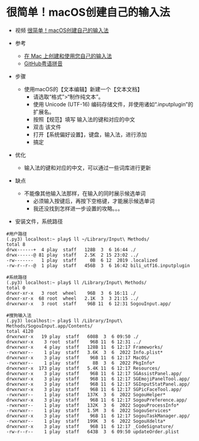 # 很简单！macOS创建自己的输入法

- 视频 [很简单！macOS创建自己的输入法](https://www.bilibili.com/video/av94162883/)

- 参考
    - [在 Mac 上创建和使用您自己的输入法](https://support.apple.com/zh-cn/guide/mac-help/mchlp2866/mac)
    - [GitHub粤语拼音](https://github.com/ache051/mac_cantonese)

- 步骤
    - 使用macOS的【文本编辑】新建一个【文本文档】
        - 请选取“格式”>“制作纯文本”。
        - 使用 Unicode (UTF-16) 编码存储文件，并使用诸如“.inputplugin”的扩展名。
        - 按照【规范】填写 输入法的键和对应的中文
        - 双击 该文件
        - 打开【系统偏好设置】，键盘，输入法，进行添加
        - 搞定


- 优化
    - 输入法的键和对应的中文，可以通过一些词库进行更新

- 缺点
    - 不能像其他输入法那样，在输入的同时展示候选单词
        - 必须输入按键后，再按下空格键，才能展示候选单词
        - 我还没找到怎样进一步设置的攻略。。。

- 安装文件，系统路径
```
#用户路径
(.py3) localhost:~ play$ ll ~/Library/Input\ Methods/
total 8
drwx------+  4 play  staff   128B  3  6 16:44 ./
drwx------@ 81 play  staff   2.5K  2 15 23:02 ../
-rw-------   1 play  staff     0B  6 12  2019 .localized
-rw-r--r--@  1 play  staff   456B  3  6 16:42 bili_utf16.inputplugin

#系统路径
(.py3) localhost:~ play$ ll /Library/Input\ Methods/
total 0
drwxr-xr-x   3 root  wheel    96B  3  6 16:11 ./
drwxr-xr-x  68 root  wheel   2.1K  3  3 21:15 ../
drwxrwxr-x   3 root  staff    96B 11  6 12:31 SogouInput.app/

#搜狗输入法
(.py3) localhost:~ play$ ll /Library/Input\ Methods/SogouInput.app/Contents/
total 4120
drwxrwxr-x   19 play  staff   608B  3  6 09:50 ./
drwxrwxr-x    3 root  staff    96B 11  6 12:31 ../
drwxrwxr-x    4 play  staff   128B 11  6 12:17 Frameworks/
-rwxrwxr--    1 play  staff   3.6K  3  6  2022 Info.plist*
drwxrwxr-x    3 play  staff    96B 11  6 12:17 MacOS/
-rwxrwxr--    1 play  staff     8B  3  6  2022 PkgInfo*
drwxrwxr-x  173 play  staff   5.4K 11  6 12:17 Resources/
drwxrwxr-x    3 play  staff    96B 11  6 12:17 SGAssistPanel.app/
drwxrwxr-x    3 play  staff    96B 11  6 12:17 SGEmojiPanelTool.app/
drwxrwxr-x    3 play  staff    96B 11  6 12:17 SGInputStatPanel.app/
drwxrwxr-x    3 play  staff    96B 11  6 12:17 SGPicFaceTool.app/
-rwxrwxr--    1 play  staff   137K  3  6  2022 SogouHelper*
drwxrwxr-x    3 play  staff    96B 11  6 12:17 SogouPreference.app/
-rwxrwxr--    1 play  staff   132K  3  6  2022 SogouProcessInfo*
-rwxrwxr--    1 play  staff   1.5M  3  6  2022 SogouServices*
drwxrwxr-x    3 play  staff    96B 11  6 12:17 SogouTaskManager.app/
-rwxrwxr--    1 play  staff   199K  3  6  2022 SogouXdelta*
drwxrwxr-x    3 play  staff    96B 11  6 12:17 _CodeSignature/
-rw-r--r--    1 play  staff   643B  3  6 09:50 updateOrder.plist
```
